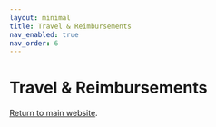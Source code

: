 ```yaml
---
layout: minimal
title: Travel & Reimbursements
nav_enabled: true
nav_order: 6
---
```


# Travel & Reimbursements
[Return to main website]({{site.baseurl}}/).
